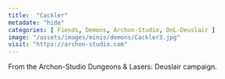 ```yaml
---
title:  "Cackler"
metadate: "hide"
categories: [ Fiends, Demons, Archon-Studio, DnL-Deuslair ]
image: "/assets/images/minis/demons/Cackler3.jpg"
visit: "https://archon-studio.com"
---
```

From the Archon-Studio Dungeons & Lasers: Deuslair campaign.